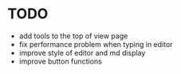 # TODO

- add tools to the top of view page
- fix performance problem when typing in editor
- improve style of editor and md display
- improve button functions